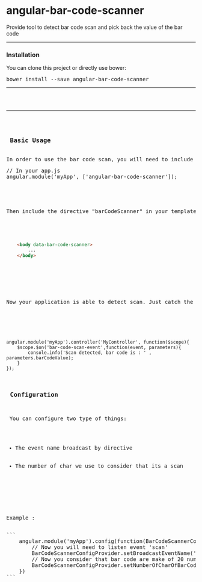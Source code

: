 # angular-bar-code-scanner
<p>Provide tool to detect bar code scan and pick back the value of the bar code</h4>

<hr/>

<h3> Installation </h3>

<p> You can clone this project or directly use bower:

<pre>
bower install --save angular-bar-code-scanner
<hr/>

<hr/>

<h3> Basic Usage </h3>
In order to use the bar code scan, you will need to include the lib:
<pre>
// In your app.js
angular.module('myApp', ['angular-bar-code-scanner']);
</pre>
<p>
Then include the directive "barCodeScanner" in your template on element (we don't really care about the type of element):
</p>

```html

    <body data-bar-code-scanner>
        ...
    </body>
    
```

<br/>
<p>
Now your application is able to detect scan. Just catch the scan event by listen the event:
</p>
<br/>

```
angular.module('myApp').controller('MyController', function($scope){
    $scope.$on('bar-code-scan-event',function(event, parameters){
        console.info('Scan detected, bar code is : ' , parameters.barCodeValue);
    }
});
```

<h3> Configuration </h3>
<p> You can configure two type of things:
    <ul>
        <li>The event name broadcast by directive</li>
        <li>The number of char we use to consider that its a scan</li>
    </ul>
</p>
<p>
Example : 
</p>
```
    angular.module('myApp').config(function(BarCodeScannerConfigProvider) {
        // Now you will need to listen event 'scan'
        BarCodeScannerConfigProvider.setBroadcastEventName('scan');
        // Now you consider that bar code are make of 20 numerical char
        BarCodeScannerConfigProvider.setNumberOfCharOfBarCode(20);
    })
```